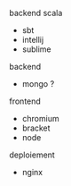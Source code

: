 backend scala
* sbt
* intellij
* sublime

backend
* mongo ?

frontend
* chromium
* bracket
* node

deploiement
* nginx